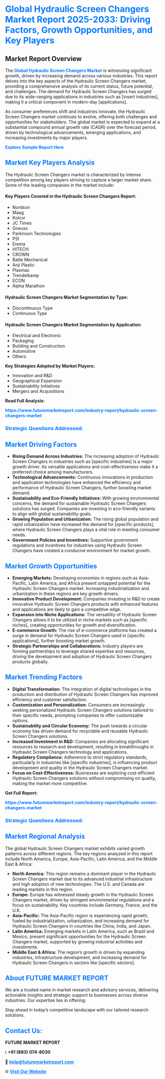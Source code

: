 <h1 style="color: #007BFF;">Global Hydraulic Screen Changers Market Report 2025-2033: Driving Factors, Growth Opportunities, and Key Players</h1>

<section id="overview">
<h2>Market Report Overview</h2>
<p>The <a href="https://www.futuremarketreport.com/industry-report/hydraulic-screen-changers-market" style="color: #007BFF; text-decoration: none;"><strong>Global Hydraulic Screen Changers Market</strong></a> is witnessing significant growth, driven by increasing demand across various industries. This report delves into the key aspects of the Hydraulic Screen Changers market, providing a comprehensive analysis of its current status, future potential, and challenges. The demand for Hydraulic Screen Changers has surged due to its wide-ranging applications in industries such as [insert industries], making it a critical component in modern-day [applications].</p>
<p>As consumer preferences shift and industries innovate, the Hydraulic Screen Changers market continues to evolve, offering both challenges and opportunities for stakeholders. The global market is expected to expand at a substantial compound annual growth rate (CAGR) over the forecast period, driven by technological advancements, emerging applications, and increasing investments by major players.</p>
</section>

<section id="overview">
<p><a href="https://www.futuremarketreport.com/request-sample/reportId=60443" style="color: #007BFF; text-decoration: none;"><strong>Explore Sample Report Here</strong></a></p>
</section>

<section id="key-players">
<h2 style="color: #007BFF;">Market Key Players Analysis</h2>
<p>The Hydraulic Screen Changers market is characterized by intense competition among key players striving to capture a larger market share. Some of the leading companies in the market include:</p>
<h4>Key Players Covered in the Hydraulic Screen Changers Report:</h4>
<ul><li>Nordson</li><li>Maag</li><li>Kolcor</li><li>JC Times</li><li>Gneuss</li><li>Parkinson Technologies</li><li>PSI</li><li>Erema</li><li>HITECH</li><li>CROWN</li><li>Batte Mechanical</li><li>Anji Plastic</li><li>Plasmac</li><li>Trendelkamp</li><li>ECON</li><li>Alpha Marathon</li></ul>
<h4>Hydraulic Screen Changers Market Segmentation by Type:</h4>
<ul><li>Discontinuous Type</li><li>Continuous Type</li></ul>

<h4>Hydraulic Screen Changers Market Segmentation by Application:</h4>
<ul><li>Electrical and Electronic</li><li>Packaging</li><li>Building and Construction</li><li>Automotive</li><li>Others</li></ul>
<p><strong>Key Strategies Adopted by Market Players:</strong></p>
<ul>
<li>Innovation and R&D</li>
<li>Geographical Expansion</li>
<li>Sustainability Initiatives</li>
<li>Mergers and Acquisitions</li>
</ul>
</section>

<section>
<p><strong>Read Full Analysis: </strong></p><a href="https://www.futuremarketreport.com/industry-report/hydraulic-screen-changers-market" style="color: #007BFF; text-decoration: none;"><strong>https://www.futuremarketreport.com/industry-report/hydraulic-screen-changers-market</strong></a>
<h3 style="color: #007BFF;">Strategic Questions Addressed:</h3>
</section>

<section id="driving-factors">
<h2 style="color: #007BFF;">Market Driving Factors</h2>
<ul>
<li><strong>Rising Demand Across Industries:</strong> The increasing adoption of Hydraulic Screen Changers in industries such as [specific industries] is a major growth driver. Its versatile applications and cost-effectiveness make it a preferred choice among manufacturers.</li>
<li><strong>Technological Advancements:</strong> Continuous innovations in production and application technologies have enhanced the efficiency and performance of Hydraulic Screen Changers, further boosting market demand.</li>
<li><strong>Sustainability and Eco-Friendly Initiatives:</strong> With growing environmental concerns, the demand for sustainable Hydraulic Screen Changers solutions has surged. Companies are investing in eco-friendly variants to align with global sustainability goals.</li>
<li><strong>Growing Population and Urbanization:</strong> The rising global population and rapid urbanization have increased the demand for [specific products], where Hydraulic Screen Changers plays a vital role in meeting consumer needs.</li>
<li><strong>Government Policies and Incentives:</strong> Supportive government regulations and incentives for industries using Hydraulic Screen Changers have created a conducive environment for market growth.</li>
</ul>
</section>

<section id="growth-opportunities">
<h2 style="color: #007BFF;">Market Growth Opportunities</h2>
<ul>
<li><strong>Emerging Markets:</strong> Developing economies in regions such as Asia-Pacific, Latin America, and Africa present untapped potential for the Hydraulic Screen Changers market. Increasing industrialization and urbanization in these regions are key growth drivers.</li>
<li><strong>Innovative Product Development:</strong> Companies investing in R&D to create innovative Hydraulic Screen Changers products with enhanced features and applications are likely to gain a competitive edge.</li>
<li><strong>Expansion into Niche Applications:</strong> The versatility of Hydraulic Screen Changers allows it to be utilized in niche markets such as [specific niches], creating opportunities for growth and diversification.</li>
<li><strong>E-commerce Growth:</strong> The rise of e-commerce platforms has created a surge in demand for Hydraulic Screen Changers used in [specific applications], further boosting market growth.</li>
<li><strong>Strategic Partnerships and Collaborations:</strong> Industry players are forming partnerships to leverage shared expertise and resources, driving the development and adoption of Hydraulic Screen Changers products globally.</li>
</ul>
</section>

<section id="trending-factors">
<h2 style="color: #007BFF;">Market Trending Factors</h2>
<ul>
<li><strong>Digital Transformation:</strong> The integration of digital technologies in the production and distribution of Hydraulic Screen Changers has improved efficiency and customer satisfaction.</li>
<li><strong>Customization and Personalization:</strong> Consumers are increasingly seeking personalized Hydraulic Screen Changers solutions tailored to their specific needs, prompting companies to offer customizable options.</li>
<li><strong>Sustainability and Circular Economy:</strong> The push towards a circular economy has driven demand for recyclable and reusable Hydraulic Screen Changers solutions.</li>
<li><strong>Increased Investment in R&D:</strong> Companies are allocating significant resources to research and development, resulting in breakthroughs in Hydraulic Screen Changers technology and applications.</li>
<li><strong>Regulatory Compliance:</strong> Adherence to strict regulatory standards, particularly in industries like [specific industries], is influencing product development and quality in the Hydraulic Screen Changers market.</li>
<li><strong>Focus on Cost-Effectiveness:</strong> Businesses are exploring cost-efficient Hydraulic Screen Changers solutions without compromising on quality, making the market more competitive.</li>
</ul>
</section>

<section>
<p><strong>Get Full Report: </strong></p><a href="https://www.futuremarketreport.com/industry-report/hydraulic-screen-changers-market" style="color: #007BFF; text-decoration: none;"><strong>https://www.futuremarketreport.com/industry-report/hydraulic-screen-changers-market</strong></a>
<h3 style="color: #007BFF;">Strategic Questions Addressed:</h3>
</section>


<section id="regional-analysis">
<h2 style="color: #007BFF;">Market Regional Analysis</h2>
<p>The global Hydraulic Screen Changers market exhibits varied growth patterns across different regions. The key regions analyzed in this report include North America, Europe, Asia-Pacific, Latin America, and the Middle East & Africa:</p>
<ul>
<li><strong>North America:</strong> This region remains a dominant player in the Hydraulic Screen Changers market due to its advanced industrial infrastructure and high adoption of new technologies. The U.S. and Canada are leading markets in this region.</li>
<li><strong>Europe:</strong> Europe has witnessed steady growth in the Hydraulic Screen Changers market, driven by stringent environmental regulations and a focus on sustainability. Key countries include Germany, France, and the U.K.</li>
<li><strong>Asia-Pacific:</strong> The Asia-Pacific region is experiencing rapid growth, fueled by industrialization, urbanization, and increasing demand for Hydraulic Screen Changers in countries like China, India, and Japan.</li>
<li><strong>Latin America:</strong> Emerging markets in Latin America, such as Brazil and Mexico, present significant opportunities for the Hydraulic Screen Changers market, supported by growing industrial activities and investments.</li>
<li><strong>Middle East & Africa:</strong> The region’s growth is driven by expanding industries, infrastructure development, and increasing demand for Hydraulic Screen Changers in sectors like [specific sectors].</li>
</ul>
</section>

<footer>
<h2 style="color: #007BFF;">About FUTURE MARKET REPORT</h2>
<p>We are a trusted name in market research and advisory services, delivering actionable insights and strategic support to businesses across diverse industries. Our expertise lies in offering:</p>

<p>Stay ahead in today’s competitive landscape with our tailored research solutions.</p>

<h2 style="color: #007BFF;">Contact Us:</h2>
<p><strong>FUTURE MARKET REPORT</strong></p>
<p>📞 <strong>+91 (883) 074-8030</strong></p>
<p>📧 <strong><a href="mailto:help@futuremarketreport.com" style="color: #007BFF;">help@futuremarketreport.com</a></strong></p>
<p>🌐 <strong><a href="https://www.futuremarketreport.com/" style="color: #007BFF;">Visit Our Website</a></strong></p>
</footer>